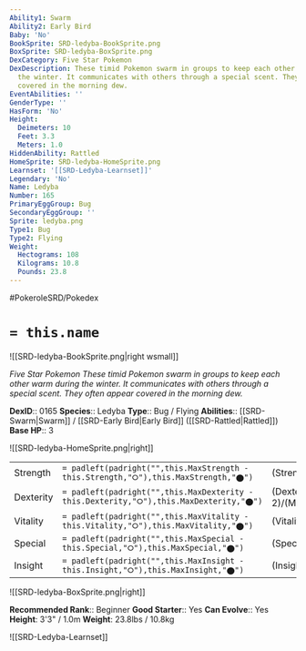```yaml
---
Ability1: Swarm
Ability2: Early Bird
Baby: 'No'
BookSprite: SRD-ledyba-BookSprite.png
BoxSprite: SRD-ledyba-BoxSprite.png
DexCategory: Five Star Pokemon
DexDescription: These timid Pokemon swarm in groups to keep each other warm during
  the winter. It communicates with others through a special scent. They often appear
  covered in the morning dew.
EventAbilities: ''
GenderType: ''
HasForm: 'No'
Height:
  Deimeters: 10
  Feet: 3.3
  Meters: 1.0
HiddenAbility: Rattled
HomeSprite: SRD-ledyba-HomeSprite.png
Learnset: '[[SRD-Ledyba-Learnset]]'
Legendary: 'No'
Name: Ledyba
Number: 165
PrimaryEggGroup: Bug
SecondaryEggGroup: ''
Sprite: ledyba.png
Type1: Bug
Type2: Flying
Weight:
  Hectograms: 108
  Kilograms: 10.8
  Pounds: 23.8
---
```


#PokeroleSRD/Pokedex

# `= this.name`

![[SRD-ledyba-BookSprite.png|right wsmall]]

*Five Star Pokemon*
*These timid Pokemon swarm in groups to keep each other warm during the winter. It communicates with others through a special scent. They often appear covered in the morning dew.*

**DexID**:: 0165
**Species**:: Ledyba
**Type**:: Bug / Flying
**Abilities**:: [[SRD-Swarm|Swarm]] / [[SRD-Early Bird|Early Bird]] ([[SRD-Rattled|Rattled]])
**Base HP**:: 3

![[SRD-ledyba-HomeSprite.png|right]]

|           |                                                                                        |                                          |
| --------- | -------------------------------------------------------------------------------------- | ---------------------------------------- |
| Strength  | `= padleft(padright("",this.MaxStrength - this.Strength,"⭘"),this.MaxStrength,"⬤")`    | (Strength::1)/(MaxStrength::3)   |
| Dexterity | `= padleft(padright("",this.MaxDexterity - this.Dexterity,"⭘"),this.MaxDexterity,"⬤")` | (Dexterity:: 2)/(MaxDexterity::4) |
| Vitality  | `= padleft(padright("",this.MaxVitality - this.Vitality,"⭘"),this.MaxVitality,"⬤")`    | (Vitality::1)/(MaxVitality::3)   |
| Special   | `= padleft(padright("",this.MaxSpecial - this.Special,"⭘"),this.MaxSpecial,"⬤")`       | (Special::1)/(MaxSpecial::3)     |
| Insight   | `= padleft(padright("",this.MaxInsight - this.Insight,"⭘"),this.MaxInsight,"⬤")`       | (Insight::2)/(MaxInsight::5)     |

![[SRD-ledyba-BoxSprite.png|right]]

**Recommended Rank**:: Beginner
**Good Starter**:: Yes
**Can Evolve**:: Yes
**Height**: 3'3" / 1.0m
**Weight**: 23.8lbs / 10.8kg

![[SRD-Ledyba-Learnset]]